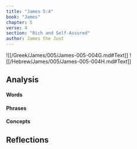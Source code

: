 ```yaml
---
title: "James 5:4"
book: "James"
chapter: 5
verse: 4
section: "Rich and Self-Assured"
author: James the Just
---
```

![[/Greek/James/005/James-005-004G.md#Text]]
![[/Hebrew/James/005/James-005-004H.md#Text]]

## Analysis

#### Words

#### Phrases

#### Concepts

## Reflections

